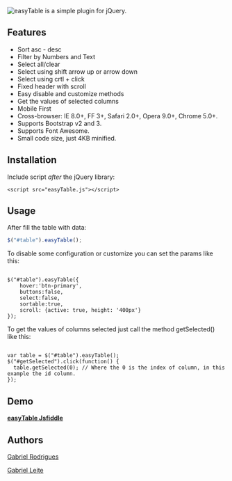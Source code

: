 ![easyTable is a simple plugin for jQuery.](http://s28.postimg.org/cey2iq4a5/easy_Table_fw.png)

<h2>
<a name="Features" class="anchor" href="#features"><span class="mini-icon mini-icon-link"></span></a>Features</h2>

* Sort asc - desc
* Filter by Numbers and Text
* Select all/clear
* Select using shift arrow up or arrow down
* Select using crtl + click
* Fixed header with scroll
* Easy disable and customize methods
* Get the values of selected columns
* Mobile First
* Cross-browser: IE 8.0+, FF 3+, Safari 2.0+, Opera 9.0+, Chrome 5.0+.
* Supports Bootstrap v2 and 3.
* Supports Font Awesome.
* Small code size, just 4KB minified.

<h2>
<a name="installation" class="anchor" href="#installation"><span class="mini-icon mini-icon-link"></span></a>Installation</h2>

<p>Include script <em>after</em> the jQuery library:</p>

<pre><code>&lt;script src="easyTable.js"&gt;&lt;/script&gt;
</code></pre>


<h2>
<a name="usage" class="anchor" href="#usage"><span class="mini-icon mini-icon-link"></span></a>Usage</h2>

<p>After fill the table with data:</p>

```javascript
$("#table").easyTable();
```
<p>To disable some configuration or customize you can set the params like this:</p>
<pre><code>
$("#table").easyTable({
    hover:'btn-primary',
    buttons:false,
    select:false,
    sortable:true,
    scroll: {active: true, height: '400px'}
});
</code></pre>
<p> To get the values of columns selected just call the method getSelected() like this:</p>
<pre><code>
var table = $("#table").easyTable();
$("#getSelected").click(function() {
  table.getSelected(0); // Where the 0 is the index of column, in this example the id column.
});
</code></pre>
<h2>
<a name="demo" class="anchor" href="#demo"><span class="mini-icon mini-icon-link"></span></a>Demo</h2>
<p><strong><a href="https://jsfiddle.net/gabrielr47/cbsh4wf6/34/">easyTable Jsfiddle</a></strong> </p>
<h2>
<a name="authors" class="anchor" href="#authors"><span class="mini-icon mini-icon-link"></span></a>Authors</h2>

<p><a href="http://pt.stackoverflow.com/users/17658/gabriel-rodrigues" target="_blank">Gabriel Rodrigues</a></p>
<p><a href="http://pt.stackoverflow.com/users/41757/gabriel-leite" target="_blank">Gabriel Leite</a></p></article>

